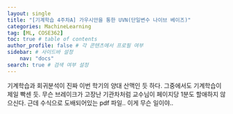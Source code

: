 ```yaml
---
layout: single
title: "[기계학습 4주차A] 가우시안을 통한 UVN(단일변수 나이브 베이즈)"
categories: MachineLearning
tag: [ML, COSE362]
toc: true # table of contents
author_profile: false # 각 콘텐츠에서 프로필 여부
sidebar: # 사이드바 설정
    nav: "docs"
search: true # 검색 여부 설정
---
```

<head>
    <!-- Latex -->
    <script src="https://cdn.mathjax.org/mathjax/latest/MathJax.js?config=TeX-AMS-MML_HTMLorMML" type="text/javascript"></script>
</head>
<style>
    th, td {
        text-align: center;
    }
    .r {
        color: red;
    }
</style>

기계학습과 회귀분석이 진짜 이번 학기의 양대 산맥인 듯 하다. 그중에서도 기계학습이 제일 빡센 듯. 무슨 브레이크가 고장난 기관차처럼 교수님이 페이지당 1분도 할애하지 않으신다. 근데 수식으로 도배되어있는 pdf 파일.. 이게 무슨 일이야..


